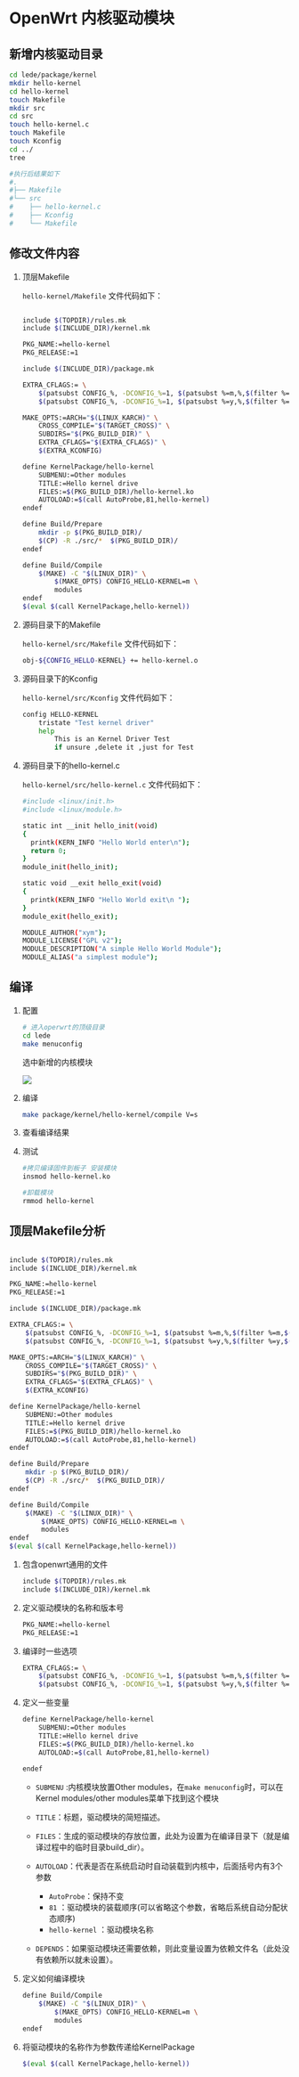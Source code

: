 # OpenWrt 内核驱动模块

## 新增内核驱动目录

```bash
cd lede/package/kernel
mkdir hello-kernel
cd hello-kernel
touch Makefile 
mkdir src 
cd src
touch hello-kernel.c
touch Makefile
touch Kconfig
cd ../
tree

#执行后结果如下
#.
#├── Makefile
#└── src
#    ├── hello-kernel.c
#    ├── Kconfig
#    └── Makefile

```

## 修改文件内容

1. 顶层Makefile

   `hello-kernel/Makefile` 文件代码如下：

   ```bash
   
   include $(TOPDIR)/rules.mk
   include $(INCLUDE_DIR)/kernel.mk
   
   PKG_NAME:=hello-kernel 
   PKG_RELEASE:=1
   
   include $(INCLUDE_DIR)/package.mk
   
   EXTRA_CFLAGS:= \
       $(patsubst CONFIG_%, -DCONFIG_%=1, $(patsubst %=m,%,$(filter %=m,$(EXTRA_KCONFIG)))) \
       $(patsubst CONFIG_%, -DCONFIG_%=1, $(patsubst %=y,%,$(filter %=y,$(EXTRA_KCONFIG))))  \
   
   MAKE_OPTS:=ARCH="$(LINUX_KARCH)" \
       CROSS_COMPILE="$(TARGET_CROSS)" \
       SUBDIRS="$(PKG_BUILD_DIR)" \
       EXTRA_CFLAGS="$(EXTRA_CFLAGS)" \
       $(EXTRA_KCONFIG)
   
   define KernelPackage/hello-kernel
       SUBMENU:=Other modules
       TITLE:=Hello kernel drive 
       FILES:=$(PKG_BUILD_DIR)/hello-kernel.ko
       AUTOLOAD:=$(call AutoProbe,81,hello-kernel)
   endef
   
   define Build/Prepare
       mkdir -p $(PKG_BUILD_DIR)/
       $(CP) -R ./src/*  $(PKG_BUILD_DIR)/
   endef
   
   define Build/Compile
       $(MAKE) -C "$(LINUX_DIR)" \
           $(MAKE_OPTS) CONFIG_HELLO-KERNEL=m \
           modules
   endef
   $(eval $(call KernelPackage,hello-kernel))
   
   ```

   

2. 源码目录下的Makefile

   `hello-kernel/src/Makefile` 文件代码如下：

   ```bash
   obj-${CONFIG_HELLO-KERNEL} += hello-kernel.o
   
   ```

   

3. 源码目录下的Kconfig

   `hello-kernel/src/Kconfig` 文件代码如下：

   ```bash
   config HELLO-KERNEL
       tristate "Test kernel driver"
       help
           This is an Kernel Driver Test
           if unsure ,delete it ,just for Test
   
   ```

   

4. 源码目录下的hello-kernel.c

   `hello-kernel/src/hello-kernel.c` 文件代码如下：

   ```bash
   #include <linux/init.h>
   #include <linux/module.h>
   
   static int __init hello_init(void)
   {
     printk(KERN_INFO "Hello World enter\n");
     return 0;
   }
   module_init(hello_init);
   
   static void __exit hello_exit(void)
   {
     printk(KERN_INFO "Hello World exit\n ");
   }
   module_exit(hello_exit);
   
   MODULE_AUTHOR("xym");
   MODULE_LICENSE("GPL v2");
   MODULE_DESCRIPTION("A simple Hello World Module");
   MODULE_ALIAS("a simplest module");
   
   ```

## 编译

1. 配置

   ```bash
   # 进入operwrt的顶级目录
   cd lede
   make menuconfig
   ```

   选中新增的内核模块 

   ![](media/image-20220826103635589.png)

2. 编译

   ```bash
   make package/kernel/hello-kernel/compile V=s
   ```

   

3. 查看编译结果

   

4. 测试

   ```bash
   #拷贝编译固件到板子 安装模块
   insmod hello-kernel.ko
   
   #卸载模块
   rmmod hello-kernel
   
   ```


## 顶层Makefile分析

```bash

include $(TOPDIR)/rules.mk
include $(INCLUDE_DIR)/kernel.mk

PKG_NAME:=hello-kernel 
PKG_RELEASE:=1

include $(INCLUDE_DIR)/package.mk

EXTRA_CFLAGS:= \
    $(patsubst CONFIG_%, -DCONFIG_%=1, $(patsubst %=m,%,$(filter %=m,$(EXTRA_KCONFIG)))) \
    $(patsubst CONFIG_%, -DCONFIG_%=1, $(patsubst %=y,%,$(filter %=y,$(EXTRA_KCONFIG))))  \

MAKE_OPTS:=ARCH="$(LINUX_KARCH)" \
    CROSS_COMPILE="$(TARGET_CROSS)" \
    SUBDIRS="$(PKG_BUILD_DIR)" \
    EXTRA_CFLAGS="$(EXTRA_CFLAGS)" \
    $(EXTRA_KCONFIG)

define KernelPackage/hello-kernel
    SUBMENU:=Other modules
    TITLE:=Hello kernel drive 
    FILES:=$(PKG_BUILD_DIR)/hello-kernel.ko
    AUTOLOAD:=$(call AutoProbe,81,hello-kernel)
endef

define Build/Prepare
    mkdir -p $(PKG_BUILD_DIR)/
    $(CP) -R ./src/*  $(PKG_BUILD_DIR)/
endef

define Build/Compile
    $(MAKE) -C "$(LINUX_DIR)" \
        $(MAKE_OPTS) CONFIG_HELLO-KERNEL=m \
        modules
endef
$(eval $(call KernelPackage,hello-kernel))
```

1. 包含openwrt通用的文件

   ```bash
   include $(TOPDIR)/rules.mk
   include $(INCLUDE_DIR)/kernel.mk
   ```

   

2. 定义驱动模块的名称和版本号

   ```bash
   PKG_NAME:=hello-kernel 
   PKG_RELEASE:=1
   ```

   

3. 编译时一些选项

   ```bash
   EXTRA_CFLAGS:= \
       $(patsubst CONFIG_%, -DCONFIG_%=1, $(patsubst %=m,%,$(filter %=m,$(EXTRA_KCONFIG)))) \
       $(patsubst CONFIG_%, -DCONFIG_%=1, $(patsubst %=y,%,$(filter %=y,$(EXTRA_KCONFIG))))  \
   ```

   

4. 定义一些变量

   ```bash
   define KernelPackage/hello-kernel
       SUBMENU:=Other modules
       TITLE:=Hello kernel drive 
       FILES:=$(PKG_BUILD_DIR)/hello-kernel.ko
       AUTOLOAD:=$(call AutoProbe,81,hello-kernel)
       
   endef
   ```

   - `SUBMENU` :内核模块放置Other modules，在`make menuconfig`时，可以在Kernel modules/other modules菜单下找到这个模块

   - `TITLE`：标题，驱动模块的简短描述。

   - `FILES`：生成的驱动模块的存放位置，此处为设置为在编译目录下（就是编译过程中的临时目录build_dir）。

   - `AUTOLOAD`：代表是否在系统启动时自动装载到内核中，后面括号内有3个参数

     - `AutoProbe`：保持不变
     - `81` ：驱动模块的装载顺序(可以省略这个参数，省略后系统自动分配状态顺序)
     - `hello-kernel` ：驱动模块名称

   - `DEPENDS`：如果驱动模块还需要依赖，则此变量设置为依赖文件名（此处没有依赖所以就未设置）。

     

5. 定义如何编译模块

   ```bash
   define Build/Compile
       $(MAKE) -C "$(LINUX_DIR)" \
           $(MAKE_OPTS) CONFIG_HELLO-KERNEL=m \
           modules
   endef
   ```

   

6. 将驱动模块的名称作为参数传递给KernelPackage

   ```bash
   $(eval $(call KernelPackage,hello-kernel))
   ```

   